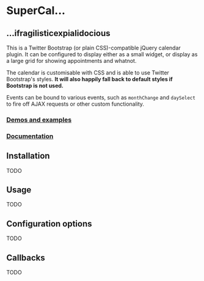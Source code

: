 # SuperCal...

## ...ifragilisticexpialidocious

This is a Twitter Bootstrap (or plain CSS)-compatible jQuery calendar plugin. It can be configured to display either as a small widget, or display as a large grid for showing appointments and whatnot.

The calendar is customisable with CSS and is able to use Twitter Bootstrap's styles. **It will also happily fall back to default styles if Bootstrap is not used.**

Events can be bound to various events, such as `monthChange` and `daySelect` to fire off AJAX requests or other custom functionality.

### [Demos and examples](#)

### [Documentation](#)

## Installation

TODO

## Usage

TODO

## Configuration options

TODO

## Callbacks

TODO